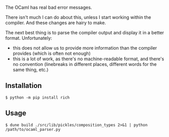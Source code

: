 The OCaml has real bad error messages.

There isn't much I can do about this, unless I start working within the compiler. And these changes are hairy to make.

The next best thing is to parse the compiler output and display it in a better format. Unfortunately:

* this does not allow us to provide more information than the compiler provides (which is often not enough)
* this is a lot of work, as there's no machine-readable format, and there's no convention (linebreaks in different places, different words for the same thing, etc.)

## Installation

```console
$ python -m pip install rich
```

## Usage

```console
$ dune build ./src/lib/pickles/composition_types 2>&1 | python /path/to/ocaml_parser.py
```
